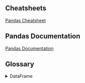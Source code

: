## Cheatsheets

[Pandas Cheatsheet](https://github.com/pandas-dev/pandas/blob/master/doc/cheatsheet/Pandas_Cheat_Sheet.pdf)     

## Pandas Documentation

[Pandas Documentation](https://pandas.pydata.org/pandas-docs/stable/reference/api/pandas.DataFrame.html)

## Glossary

<details>
  <summary>DataFrame</summary>
  
  <details>
    <summary>Attributes</summary>

  Shape 
  Columns 
  Index 
  * Returns the row labels in the dataframe 
  Values 
  * Returns a numpy array 
  Dtypes 
  * This can be dtype or dtypes when using Series, but should be dtype to prevent errors with some keywords such as assert. This is only dtypes when using dataframes 
  </details>

</details>
